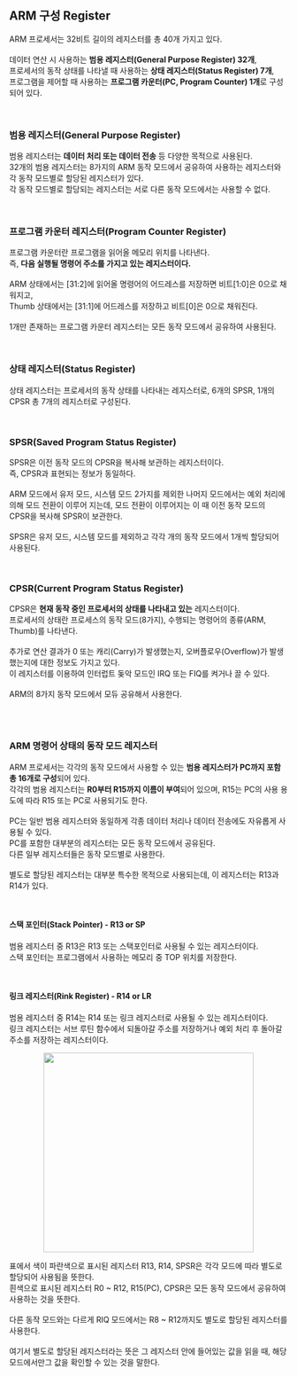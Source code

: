 ## ARM 구성 Register
  ARM 프로세서는 32비트 길이의 레지스터를 총 40개 가지고 있다.
  <br>
  <br>
  데이터 연산 시 사용하는 <b>범용 레지스터(General Purpose Register) 32개</b>,
  <br>
  프로세서의 동작 상태를 나타낼 때 사용하는 <b>상태 레지스터(Status Register) 7개</b>,
  <br>
  프로그램을 제어할 때 사용하는 <b>프로그램 카운터(PC, Program Counter) 1개</b>로 구성되어 있다.
  
  <br>

  ### 범용 레지스터(General Purpose Register)
  범용 레지스터는 <b>데이터 처리 또는 데이터 전송</b> 등 다양한 목적으로 사용된다.
  <br>
  32개의 범용 레지스터는 8가지의 ARM 동작 모드에서 공유하여 사용하는 레지스터와 각 동작 모드별로 할당된 레지스터가 있다.
  <br>
  각 동작 모드별로 할당되는 레지스터는 서로 다른 동작 모드에서는 사용할 수 없다.

  <br>

  ### 프로그램 카운터 레지스터(Program Counter Register)
  프로그램 카운터란 프로그램을 읽어올 메모리 위치를 나타낸다.
  <br>
  즉, <b>다음 실행될 명령어 주소를 가지고 있는 레지스터이다.</b>
  <br>
  <br>
  ARM 상태에서는 [31:2]에 읽어올 명령어의 어드레스를 저장하면 비트[1:0]은 0으로 채워지고,
  <br>
  Thumb 상태에서는 [31:1]에 어드레스를 저장하고 비트[0]은 0으로 채워진다.
  <br>
  <br>
  1개만 존재하는 프로그램 카운터 레지스터는 모든 동작 모드에서 공유하여 사용된다.

  <br>

  ### 상태 레지스터(Status Register)
  상태 레지스터는 프로세서의 동작 상태를 나타내는 레지스터로, 6개의 SPSR, 1개의 CPSR 총 7개의 레지스터로 구성된다.

  <br>

  ### SPSR(Saved Program Status Register)
  SPSR은 이전 동작 모드의 CPSR을 복사해 보관하는 레지스터이다.
  <br>
  즉, CPSR과 표현되는 정보가 동일하다.
  <br>
  <br>
  ARM 모드에서 유저 모드, 시스템 모드 2가지를 제외한 나머지 모드에서는 예외 처리에 의해 모드 전환이 이루어 지는데, 모드 전환이 이루어지는 이 때 이전 동작 모드의 CPSR을 복사해 SPSR이 보관한다.
  <br>
  <br>
  SPSR은 유저 모드, 시스템 모드를 제외하고 각각 개의 동작 모드에서 1개씩 할당되어 사용된다.

  <br>

  ### CPSR(Current Program Status Register)
  CPSR은 <b>현재 동작 중인 프로세서의 상태를 나타내고 있는</b> 레지스터이다.
  <br>
  프로세서의 상태란 프로세스의 동작 모드(8가지), 수행되는 명령어의 종류(ARM, Thumb)를 나타낸다.
  <br>
  <br>
  추가로 연산 결과가 0 또는 캐리(Carry)가 발생했는지, 오버플로우(Overflow)가 발생했는지에 대한 정보도 가지고 있다.
  <br>
  이 레지스터를 이용하여 인터럽트 돚악 모드인 IRQ 또는 FIQ를 켜거나 끌 수 있다.
  <br>
  <br>
  ARM의 8가지 동작 모드에서 모듀 공유해서 사용한다.

  <br>

  <br>

  ### ARM 명령어 상태의 동작 모드 레지스터
  ARM 프로세서는 각각의 동작 모드에서 사용할 수 있는 <b>범용 레지스터가 PC까지 포함 총 16개로 구성</b>되어 있다.
  <br>
  각각의 범용 레지스터는 <b>R0부터 R15까지 이름이 부여</b>되어 있으며, R15는 PC의 사용 용도에 따라 R15 또는 PC로 사용되기도 한다.
  <br>
  <br>
  PC는 일반 범용 레지스터와 동일하게 각종 데이터 처리나 데이터 전송에도 자유롭게 사용될 수 있다.
  <br>
  PC를 포함한 대부분의 레지스터는 모든 동작 모드에서 공유된다.
  <br>
  다른 일부 레지스터들은 동작 모드별로 사용한다.
  <br>
  <br>
  별도로 할당된 레지스터는 대부분 특수한 목적으로 사용되는데, 이 레지스터는 R13과 R14가 있다.

  <br>

  #### 스택 포인터(Stack Pointer) - R13 or SP
  범용 레지스터 중 R13은 R13 또는 스택포인터로 사용될 수 있는 레지스터이다.
  <br>
  스택 포인터는 프로그램에서 사용하는 메모리 중 TOP 위치를 저장한다.

  <br>

  #### 링크 레지스터(Rink Register) - R14 or LR
  범용 레지스터 중 R14는 R14 또는 링크 레지스터로 사용될 수 있는 레지스터이다.
  <br>
  링크 레지스터는 서브 루틴 함수에서 되돌아갈 주소를 저장하거나 예외 처리 후 돌아갈 주소를 저장하는 레지스터이다.

  <p align="center">
    <img src="https://github.com/JeHeeYu/IT-Knowledge-Collection/assets/87363461/c46894f3-342f-4d94-84d5-ea10fea0e9f3" width="380" height="360">
  </p>

  표에서 색이 파란색으로 표시된 레지스터 R13, R14, SPSR은 각각 모드에 따라 별도로 할당되어 사용됨을 뜻한다.
  <br>
  흰색으로 표시된 레지스터 R0 ~ R12, R15(PC), CPSR은 모든 동작 모드에서 공유하여 사용하는 것을 뜻한다.
  <br>
  <br>
  다른 동작 모드와는 다르게 RIQ 모드에서는 R8 ~ R12까지도 별도로 할당된 레지스터를 사용한다.
  <br>
  <br>
  여기서 별도로 할당된 레지스터라는 뜻은 그 레지스터 안에 들어있는 값을 읽을 때, 해당 모드에서만그 값을 확인할 수 있는 것을 말한다.
